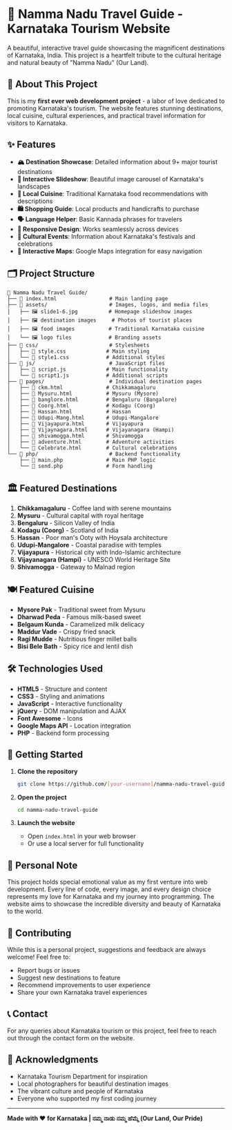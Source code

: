 # 🌟 Namma Nadu Travel Guide - Karnataka Tourism Website

A beautiful, interactive travel guide showcasing the magnificent destinations of Karnataka, India. This project is a heartfelt tribute to the cultural heritage and natural beauty of "Namma Nadu" (Our Land).

## 🎯 About This Project

This is my **first ever web development project** - a labor of love dedicated to promoting Karnataka's tourism. The website features stunning destinations, local cuisine, cultural experiences, and practical travel information for visitors to Karnataka.

## ✨ Features

- **🏔️ Destination Showcase**: Detailed information about 9+ major tourist destinations
- **🎠 Interactive Slideshow**: Beautiful image carousel of Karnataka's landscapes
- **🍛 Local Cuisine**: Traditional Karnataka food recommendations with descriptions
- **🛍️ Shopping Guide**: Local products and handicrafts to purchase
- **🗣️ Language Helper**: Basic Kannada phrases for travelers
- **📱 Responsive Design**: Works seamlessly across devices
- **🎉 Cultural Events**: Information about Karnataka's festivals and celebrations
- **📍 Interactive Maps**: Google Maps integration for easy navigation

## 🗂️ Project Structure

```
📁 Namma Nadu Travel Guide/
├── 📄 index.html                 # Main landing page
├── 📁 assets/                    # Images, logos, and media files
│   ├── 🖼️ slide1-6.jpg          # Homepage slideshow images
│   ├── 🖼️ destination images     # Photos of tourist places
│   ├── 🖼️ food images           # Traditional Karnataka cuisine
│   └── 🖼️ logo files            # Branding assets
├── 📁 css/                       # Stylesheets
│   ├── 📄 style.css             # Main styling
│   └── 📄 style1.css            # Additional styles
├── 📁 js/                        # JavaScript files
│   ├── 📄 script.js             # Main functionality
│   └── 📄 script1.js            # Additional scripts
├── 📁 pages/                     # Individual destination pages
│   ├── 📄 ckm.html              # Chikkamagaluru
│   ├── 📄 Mysuru.html           # Mysuru (Mysore)
│   ├── 📄 banglore.html         # Bengaluru (Bangalore)
│   ├── 📄 Coorg.html            # Kodagu (Coorg)
│   ├── 📄 Hassan.html           # Hassan
│   ├── 📄 Udupi-Mang.html       # Udupi-Mangalore
│   ├── 📄 Vijayapura.html       # Vijayapura
│   ├── 📄 Vijaynagara.html      # Vijayanagara (Hampi)
│   ├── 📄 shivamogga.html       # Shivamogga
│   ├── 📄 adventure.html        # Adventure activities
│   └── 📄 Celebrate.html        # Cultural celebrations
└── 📁 php/                       # Backend functionality
    ├── 📄 main.php              # Main PHP logic
    └── 📄 send.php              # Form handling
```

## 🏛️ Featured Destinations

1. **Chikkamagaluru** - Coffee land with serene mountains
2. **Mysuru** - Cultural capital with royal heritage
3. **Bengaluru** - Silicon Valley of India
4. **Kodagu (Coorg)** - Scotland of India
5. **Hassan** - Poor man's Ooty with Hoysala architecture
6. **Udupi-Mangalore** - Coastal paradise with temples
7. **Vijayapura** - Historical city with Indo-Islamic architecture
8. **Vijayanagara (Hampi)** - UNESCO World Heritage Site
9. **Shivamogga** - Gateway to Malnad region

## 🍽️ Featured Cuisine

- **Mysore Pak** - Traditional sweet from Mysuru
- **Dharwad Peda** - Famous milk-based sweet
- **Belgaum Kunda** - Caramelized milk delicacy
- **Maddur Vade** - Crispy fried snack
- **Ragi Mudde** - Nutritious finger millet balls
- **Bisi Bele Bath** - Spicy rice and lentil dish

## 🛠️ Technologies Used

- **HTML5** - Structure and content
- **CSS3** - Styling and animations
- **JavaScript** - Interactive functionality
- **jQuery** - DOM manipulation and AJAX
- **Font Awesome** - Icons
- **Google Maps API** - Location integration
- **PHP** - Backend form processing

## 🚀 Getting Started

1. **Clone the repository**
   ```bash
   git clone https://github.com/[your-username]/namma-nadu-travel-guide.git
   ```

2. **Open the project**
   ```bash
   cd namma-nadu-travel-guide
   ```

3. **Launch the website**
   - Open `index.html` in your web browser
   - Or use a local server for full functionality

## 💝 Personal Note

This project holds special emotional value as my first venture into web development. Every line of code, every image, and every design choice represents my love for Karnataka and my journey into programming. The website aims to showcase the incredible diversity and beauty of Karnataka to the world.

## 🤝 Contributing

While this is a personal project, suggestions and feedback are always welcome! Feel free to:
- Report bugs or issues
- Suggest new destinations to feature
- Recommend improvements to user experience
- Share your own Karnataka travel experiences

## 📞 Contact

For any queries about Karnataka tourism or this project, feel free to reach out through the contact form on the website.

## 🙏 Acknowledgments

- Karnataka Tourism Department for inspiration
- Local photographers for beautiful destination images
- The vibrant culture and people of Karnataka
- Everyone who supported my first coding journey

---

**Made with ❤️ for Karnataka | ನಮ್ಮ ನಾಡು ನಮ್ಮ ಹೆಮ್ಮೆ (Our Land, Our Pride)**
